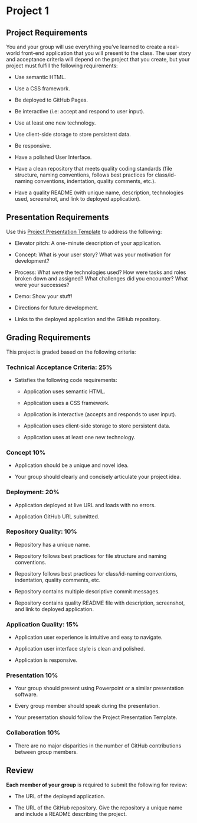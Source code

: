 # Project 1

## Project Requirements

You and your group will use everything you’ve learned to create a real-world front-end application that you will present to the class. The user story and acceptance criteria will depend on the project that you create, but your project must fulfill the following requirements:

* Use semantic HTML.

* Use a CSS framework.

* Be deployed to GitHub Pages.

* Be interactive (i.e: accept and respond to user input).

* Use at least one new technology.

* Use client-side storage to store persistent data.

* Be responsive.

* Have a polished User Interface.

* Have a clean repository that meets quality coding standards (file structure, naming conventions, follows best practices for class/id-naming conventions, indentation, quality comments, etc.).

* Have a quality README (with unique name, description, technologies used, screenshot, and link to deployed application).

## Presentation Requirements

Use this [Project Presentation Template](https://docs.google.com/presentation/d/1_u8TKy5zW5UlrVQVnyDEZ0unGI2tjQPDEpA0FNuBKAw/edit#slide=id.p) to address the following:

* Elevator pitch: A one-minute description of your application.

* Concept: What is your user story? What was your motivation for development?

* Process: What were the technologies used? How were tasks and roles broken down and assigned? What challenges did you encounter? What were your successes?

* Demo: Show your stuff!

* Directions for future development.

* Links to the deployed application and the GitHub repository.


## Grading Requirements

This project is graded based on the following criteria:

### Technical Acceptance Criteria: 25%

* Satisfies the following code requirements:

	* Application uses semantic HTML.

	* Application uses a CSS framework.

	* Application is interactive (accepts and responds to user input).

	* Application uses client-side storage to store persistent data.

    * Application uses at least one new technology.

### Concept 10%

* Application should be a unique and novel idea.

* Your group should clearly and concisely articulate your project idea.

### Deployment: 20%

* Application deployed at live URL and loads with no errors.

* Application GitHub URL submitted.

### Repository Quality: 10%

* Repository has a unique name.

* Repository follows best practices for file structure and naming conventions.

* Repository follows best practices for class/id-naming conventions, indentation, quality comments, etc.

* Repository contains multiple descriptive commit messages.

* Repository contains quality README file with description, screenshot, and link to deployed application.

### Application Quality: 15%

* Application user experience is intuitive and easy to navigate.

* Application user interface style is clean and polished.

* Application is responsive.

### Presentation 10%

* Your group should present using Powerpoint or a similar presentation software.

* Every group member should speak during the presentation.

* Your presentation should follow the Project Presentation Template.

### Collaboration 10%

* There are no major disparities in the number of GitHub contributions between group members.

## Review

**Each member of your group** is required to submit the following for review:

* The URL of the deployed application.

* The URL of the GitHub repository. Give the repository a unique name and include a README describing the project.
